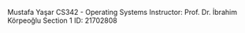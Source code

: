 Mustafa Yaşar
CS342 - Operating Systems
Instructor: Prof. Dr. İbrahim Körpeoğlu
Section 1
ID: 21702808
